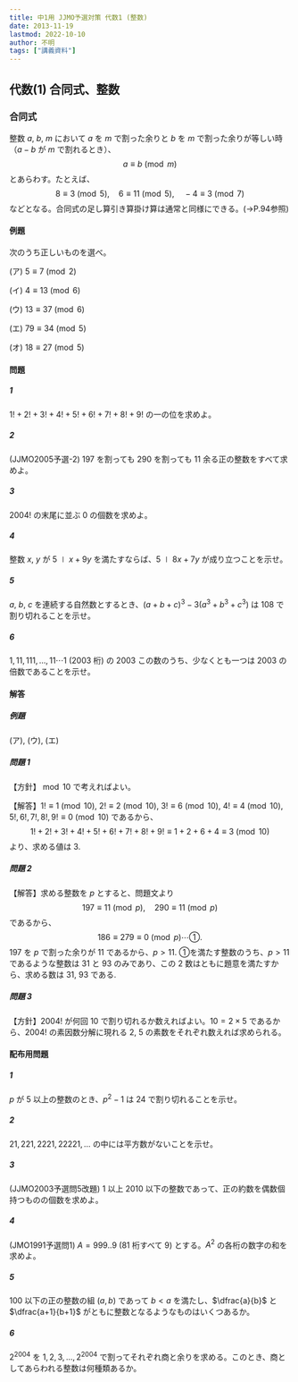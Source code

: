 ```yaml
---
title: 中1用 JJMO予選対策 代数1 (整数)
date: 2013-11-19
lastmod: 2022-10-10
author: 不明
tags: ["講義資料"]
---
```


## 代数(1) 合同式、整数

### 合同式

整数 $a$, $b$, $m$ において $a$ を $m$ で割った余りと $b$ を $m$ で割った余りが等しい時（$a-b$ が $m$ で割れるとき）、$$a\equiv b\pmod m$$とあらわす。たとえば、$$8\equiv 3 \pmod 5,\quad 6\equiv 11 \pmod 5,\quad -4\equiv 3 \pmod 7$$などとなる。合同式の足し算引き算掛け算は通常と同様にできる。(→P.94参照)

#### 例題

次のうち正しいものを選べ。

(ア) $5\equiv7\pmod 2$

(イ) $4\equiv13\pmod 6$

(ウ) $13\equiv37\pmod 6$

(エ) $79\equiv34\pmod 5$

(オ) $18\equiv27\pmod 5$

#### 問題

##### 1

$1!+2!+3!+4!+5!+6!+7!+8!+9!$ の一の位を求めよ。

##### 2

(JJMO2005予選-2) $197$ を割っても $290$ を割っても $11$ 余る正の整数をすべて求めよ。

##### 3

$2004!$ の末尾に並ぶ $0$ の個数を求めよ。

##### 4

整数 $x$, $y$ が $5\mid x+9y$ を満たすならば、$5\mid 8x+7y$ が成り立つことを示せ。

##### 5

$a$, $b$, $c$ を連続する自然数とするとき、$(a+b+c) ^ 3-3(a ^ 3+b ^ 3+c ^ 3)$ は $108$ で割り切れることを示せ。

##### 6

$1,11,111,\dots,11\cdots1$ (2003 桁) の 2003 この数のうち、少なくとも一つは $2003$ の倍数であることを示せ。

#### 解答

##### 例題

(ア), (ウ), (エ)

##### 問題 1

【方針】$\bmod{10}$ で考えればよい。

【解答】$1!\equiv1\pmod{10}$, $2!\equiv2\pmod{10}$, $3!\equiv6\pmod{10}$, $4!\equiv4\pmod{10}$, $5!,6!,7!,8!,9!\equiv0\pmod{10}$ であるから、$$1!+2!+3!+4!+5!+6!+7!+8!+9!\equiv1+2+6+4\equiv3\pmod{10}$$ より、求める値は $3$.

##### 問題 2

【解答】求める整数を $p$ とすると、問題文より $$197\equiv11\pmod p,\quad 290\equiv11\pmod p$$ であるから、$$186\equiv279\equiv0\pmod p\cdots\text{①}.$$ $197$ を $p$ で割った余りが $11$ であるから、$p>11$. ①を満たす整数のうち、$p>11$ であるような整数は $31$ と $93$ のみであり、この 2 数はともに題意を満たすから、求める数は $31$, $93$ である.

##### 問題 3

【方針】$2004!$ が何回 $10$ で割り切れるか数えればよい。$10=2\times5$ であるから、$2004!$ の素因数分解に現れる $2$, $5$ の素数をそれぞれ数えれば求められる。

#### 配布用問題

##### 1

$p$ が $5$ 以上の整数のとき、$p ^ 2-1$ は $24$ で割り切れることを示せ。

##### 2

$21,221,2221,22221,\dots$ の中には平方数がないことを示せ。

##### 3

(JJMO2003予選問5改題) $1$ 以上 $2010$ 以下の整数であって、正の約数を偶数個持つものの個数を求めよ。

##### 4

(JMO1991予選問1) $A=999..9$ (81 桁すべて $9$) とする。$A ^ 2$ の各桁の数字の和を求めよ。

##### 5

$100$ 以下の正の整数の組 $(a,b)$ であって $b<a$ を満たし、$\dfrac{a}{b}$ と $\dfrac{a+1}{b+1}$ がともに整数となるようなものはいくつあるか。

##### 6

$2 ^ {2004}$ を $1,2,3,\dots,2 ^ {2004}$ で割ってそれぞれ商と余りを求める。このとき、商としてあらわれる整数は何種類あるか。
